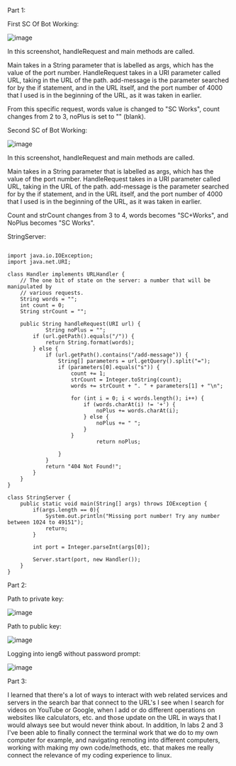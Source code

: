Part 1: 

First SC Of Bot Working:

![image](https://github.com/TTVTechTaro/cse15l-lab-reports/assets/46509287/69883145-fbee-49aa-98da-62d8c2c71abf)

In this screenshot, handleRequest and main methods are called.

Main takes in a String parameter that is labelled as args, which has the value of the port number. HandleRequest takes in a URI parameter called URL, taking in the URL of the path. add-message is the parameter searched for by the if statement, and in the URL itself, and the port number of 4000 that I used is in the beginning of the URL, as it was taken in earlier.

From this specific request, words value is changed to "SC Works", count changes from 2 to 3, noPlus is set to "" (blank).

Second SC of Bot Working:

![image](https://github.com/TTVTechTaro/cse15l-lab-reports/assets/46509287/aa4dd1dc-7c60-4b7d-95f0-dab8685f15ea)

In this screenshot, handleRequest and main methods are called.

Main takes in a String parameter that is labelled as args, which has the value of the port number. HandleRequest takes in a URI parameter called URL, taking in the URL of the path. add-message is the parameter searched for by the if statement, and in the URL itself, and the port number of 4000 that I used is in the beginning of the URL, as it was taken in earlier.

Count and strCount changes from 3 to 4, words becomes "SC+Works", and NoPlus becomes "SC Works".

StringServer:

```

import java.io.IOException;
import java.net.URI;

class Handler implements URLHandler {
    // The one bit of state on the server: a number that will be manipulated by
    // various requests.
    String words = "";
    int count = 0;
    String strCount = "";

    public String handleRequest(URI url) {
            String noPlus = "";
        if (url.getPath().equals("/")) {
            return String.format(words);
        } else {
            if (url.getPath().contains("/add-message")) {
                String[] parameters = url.getQuery().split("=");
                if (parameters[0].equals("s")) {
                    count += 1;
                    strCount = Integer.toString(count);
                    words += strCount + ". " + parameters[1] + "\n";

                    for (int i = 0; i < words.length(); i++) {
                        if (words.charAt(i) != '+') {
                            noPlus += words.charAt(i);
                        } else {
                            noPlus += " ";
                        }
                    }
                            return noPlus;

                }
            }
            return "404 Not Found!";
        }
    }
}

class StringServer {
    public static void main(String[] args) throws IOException {
        if(args.length == 0){
            System.out.println("Missing port number! Try any number between 1024 to 49151");
            return;
        }

        int port = Integer.parseInt(args[0]);

        Server.start(port, new Handler());
    }
}

```

Part 2:

Path to private key:

![image](https://github.com/TTVTechTaro/cse15l-lab-reports/assets/46509287/720bb11a-7ddb-40f6-8e36-19a774794181)


Path to public key:

![image](https://github.com/TTVTechTaro/cse15l-lab-reports/assets/46509287/ca2136da-f8ae-4280-b450-85fa2b2ad292)


Logging into ieng6 without password prompt:

![image](https://github.com/TTVTechTaro/cse15l-lab-reports/assets/46509287/9a861a59-2d03-4657-bf9e-1277b33d6c94)


Part 3:

I learned that there's a lot of ways to interact with web related services and servers in the search bar that connect to the URL's I see when I search for videos on YouTube or Google, when I add or do different operations on websites like calculators, etc. and those update on the URL in ways that I would always see but would never think about. In addition, In labs 2 and 3 I've been able to finally connect the terminal work that we do to my own computer for example, and navigating remoting into different computers, working with making my own code/methods, etc. that makes me really connect the relevance of my coding experience to linux.
